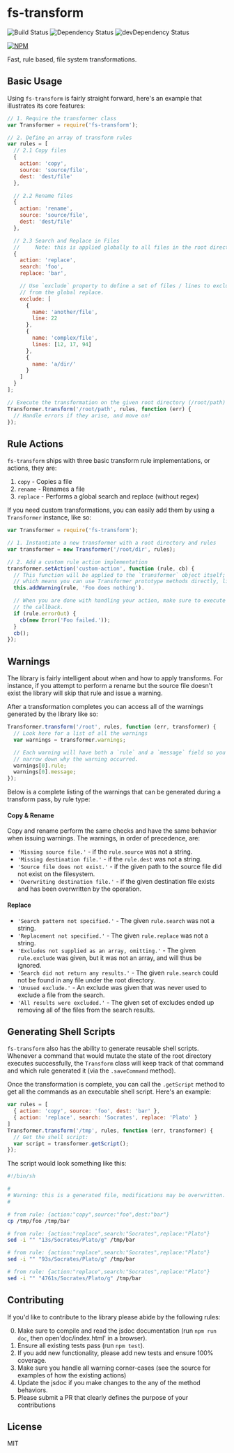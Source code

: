# fs-transform

![Build Status](https://travis-ci.org/Runnable/fs-transform.svg?branch=master)
![Dependency Status](https://david-dm.org/Runnable/fs-transform.svg)
![devDependency Status](https://david-dm.org/Runnable/fs-transform/dev-status.svg)

[![NPM](https://nodei.co/npm/fs-transform.png?compact=true)](https://nodei.co/npm/fs-transform)

Fast, rule based, file system transformations.

## Basic Usage

Using `fs-transform` is fairly straight forward, here's an example that
illustrates its core features:

```js
// 1. Require the transformer class
var Transformer = require('fs-transform');

// 2. Define an array of transform rules
var rules = [
  // 2.1 Copy files
  {
    action: 'copy',
    source: 'source/file',
    dest: 'dest/file'
  },

  // 2.2 Rename files
  {
    action: 'rename',
    source: 'source/file',
    dest: 'dest/file'
  },

  // 2.3 Search and Replace in Files
  //     Note: this is applied globally to all files in the root directory
  {
    action: 'replace',
    search: 'foo',
    replace: 'bar',

    // Use `exclude` property to define a set of files / lines to exclude
    // from the global replace.
    exclude: [
      {
        name: 'another/file',
        line: 22
      },
      {
        name: 'complex/file',
        lines: [12, 17, 94]
      },
      {
        name: 'a/dir/'
      }
    ]
  }
];

// Execute the transformation on the given root directory (/root/path)
Transformer.transform('/root/path', rules, function (err) {
  // Handle errors if they arise, and move on!
});
```

## Rule Actions

`fs-transform` ships with three basic transform rule implementations, or
actions, they are:

1. `copy` - Copies a file
2. `rename` - Renames a file
3. `replace` - Performs a global search and replace (without regex)

If you need custom transformations, you can easily add them by using a
`Transformer` instance, like so:

```js
var Transformer = require('fs-transform');

// 1. Instantiate a new transformer with a root directory and rules
var transformer = new Transformer('/root/dir', rules);

// 2. Add a custom rule action implementation
transformer.setAction('custom-action', function (rule, cb) {
  // This function will be applied to the `transformer` object itself;
  // which means you can use Transformer prototype methods directly, like this:
  this.addWarning(rule, 'Foo does nothing').

  // When you are done with handling your action, make sure to execute
  // the callback.
  if (rule.errorOut) {
    cb(new Error('Foo failed.'));
  }
  cb();
});
```

## Warnings

The library is fairly intelligent about when and how to apply transforms. For
instance, if you attempt to perform a rename but the source file doesn't exist
the library will skip that rule and issue a warning.

After a transformation completes you can access all of the warnings generated
by the library like so:

```js
Transformer.transform('/root', rules, function (err, transformer) {
  // Look here for a list of all the warnings
  var warnings = transformer.warnings;

  // Each warning will have both a `rule` and a `message` field so you can
  // narrow down why the warning occurred.
  warnings[0].rule;
  warnings[0].message;
});
```

Below is a complete listing of the warnings that can be generated during a
transform pass, by rule type:

#### Copy & Rename

Copy and rename perform the same checks and have the same behavior when issuing
warnings. The warnings, in order of precedence, are:

* `'Missing source file.'` - if the `rule.source` was not a string.
* `'Missing destination file.'` - if the `rule.dest` was not a string.
* `'Source file does not exist.'` - if the given path to the source file did not
  exist on the filesystem.
* `'Overwriting destination file.'` - if the given destination file exists and
  has been overwritten by the operation.

#### Replace

* `'Search pattern not specified.'` - The given `rule.search` was not a string.
* `'Replacement not specified.'` - The given `rule.replace` was not a string.
* `'Excludes not supplied as an array, omitting.'` - The given `rule.exclude`
  was given, but it was not an array, and will thus be ignored.
* `'Search did not return any results.'` - The given `rule.search` could not be
  found in any file under the root directory.
* `'Unused exclude.'` - An exclude was given that was never used to exclude a
  file from the search.
* `'All results were excluded.'` - The given set of excludes ended up removing
  all of the files from the search results.


## Generating Shell Scripts
`fs-transform` also has the ability to generate reusable shell scripts. Whenever
a command that would mutate the state of the root directory executes
successfully, the `Transform` class will keep track of that command and which
rule generated it (via the `.saveCommand` method).

Once the transformation is complete, you can call the `.getScript` method to
get all the commands as an executable shell script. Here's an example:

```js
var rules = [
  { action: 'copy', source: 'foo', dest: 'bar' },
  { action: 'replace', search: 'Socrates', replace: 'Plato' }
]
Transformer.transform('/tmp', rules, function (err, transformer) {
  // Get the shell script:
  var script = transformer.getScript();
});
```

The script would look something like this:
```sh
#!/bin/sh

#
# Warning: this is a generated file, modifications may be overwritten.
#

# from rule: {action:"copy",source:"foo",dest:"bar"}
cp /tmp/foo /tmp/bar

# from rule: {action:"replace",search:"Socrates",replace:"Plato"}
sed -i "" "13s/Socrates/Plato/g" /tmp/bar

# from rule: {action:"replace",search:"Socrates",replace:"Plato"}
sed -i "" "93s/Socrates/Plato/g" /tmp/bar

# from rule: {action:"replace",search:"Socrates",replace:"Plato"}
sed -i "" "4761s/Socrates/Plato/g" /tmp/bar
```

## Contributing

If you'd like to contribute to the library please abide by the following rules:

0. Make sure to compile and read the jsdoc documentation (run `npm run doc`,
   then open'doc/index.html' in a browser).
1. Ensure all existing tests pass (run `npm test`).
2. If you add new functionality, please add new tests and ensure 100% coverage.
3. Make sure you handle all warning corner-cases (see the source for examples
   of how the existing actions)
4. Update the jsdoc if you make changes to the any of the method behaviors.
5. Please submit a PR that clearly defines the purpose of your contributions


## License
MIT
